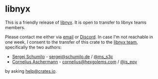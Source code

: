 # libnyx

This is a friendly release of [libnyx](https://github.com/nyx-fuzz/libnyx). It is open to transfer to libnyx teams members.

Please contact me either via [email](mio@lazym.io) or [Discord](https://discord.gg/gCraWct). In case I'm not reachable in one week, I consent to the transfer of this crate to the [libnyx team](https://github.com/nyx-fuzz), specifically the two authors:

- [Sergej Schumilo](http://schumilo.de) - sergej@schumilo.de / [@ms_s3c](https://twitter.com/ms_s3c)
- [Cornelius Aschermann](https://hexgolems.com) - cornelius@hexgolems.com / [@is_eqv](https://twitter.com/is_eqv)

by asking help@crates.io.